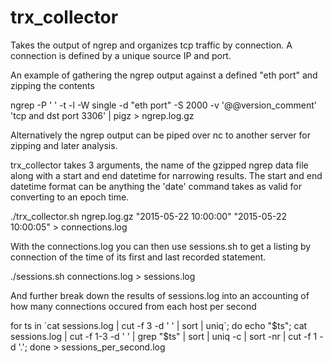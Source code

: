 # trx_collector
Takes the output of ngrep and organizes tcp traffic by connection. A connection is defined by a unique source IP and port.

An example of gathering the ngrep output against a defined "eth port" and zipping the contents

ngrep -P ' ' -t -l -W single -d "eth port" -S 2000 -v '@@version_comment' 'tcp and dst port 3306' | pigz > ngrep.log.gz

Alternatively the ngrep output can be piped over nc to another server for zipping and later analysis.

trx_collector takes 3 arguments, the name of the gzipped ngrep data file along with a start and end datetime for narrowing results. The start and end datetime format can be anything the 'date' command takes as valid for converting to an epoch time.

./trx_collector.sh ngrep.log.gz "2015-05-22 10:00:00" "2015-05-22 10:00:05" > connections.log

With the connections.log you can then use sessions.sh to get a listing by connection of the time of its first and last recorded statement.

./sessions.sh connections.log > sessions.log

And further break down the results of sessions.log into an accounting of how many connections occured from each host per second

for ts in \`cat sessions.log | cut -f 3 -d ' ' | sort | uniq\`; do echo "$ts"; cat sessions.log | cut -f 1-3 -d ' ' | grep "$ts" | sort | uniq -c | sort -nr | cut -f 1 -d '.'; done > sessions_per_second.log
